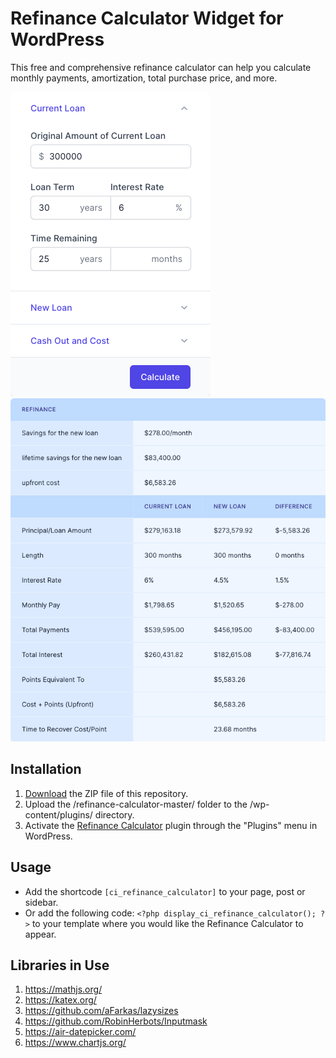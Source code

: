 # Refinance Calculator Widget for WordPress

This free and comprehensive refinance calculator can help you calculate monthly payments, amortization, total purchase price, and more.

![Refinance Calculator Input Form](/assets/images/screenshot-1.png "Refinance Calculator Input Form")
![Refinance Calculator Calculation Results](/assets/images/screenshot-2.png "Refinance Calculator Calculation Results")

## Installation

1. [Download](https://github.com/pub-calculator-io/refinance-calculator/archive/refs/heads/master.zip) the ZIP file of this repository.
2. Upload the /refinance-calculator-master/ folder to the /wp-content/plugins/ directory.
3. Activate the [Refinance Calculator](https://www.calculator.io/refinance-calculator/ "Refinance Calculator Homepage") plugin through the "Plugins" menu in WordPress.

## Usage
* Add the shortcode `[ci_refinance_calculator]` to your page, post or sidebar.
* Or add the following code: `<?php display_ci_refinance_calculator(); ?>` to your template where you would like the Refinance Calculator to appear.

## Libraries in Use
1. https://mathjs.org/
2. https://katex.org/
3. https://github.com/aFarkas/lazysizes
4. https://github.com/RobinHerbots/Inputmask
5. https://air-datepicker.com/
6. https://www.chartjs.org/

